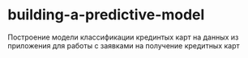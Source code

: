 # building-a-predictive-model
Построение модели классификации крединтых карт на данных из приложения для работы с заявками на получение кредитных карт
